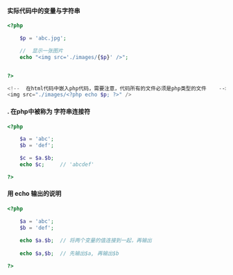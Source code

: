 #### 实际代码中的变量与字符串

```php
<?php

    $p = 'abc.jpg';

    //  显示一张图片
    echo "<img src='./images/{$p}' />";


?>

<!--  在html代码中嵌入php代码，需要注意，代码所有的文件必须是php类型的文件    -->
<img src="./images/<?php echo $p; ?>" />
```

#### . 在php中被称为 字符串连接符

```php
<?php

    $a = 'abc';
    $b = 'def';

    $c = $a.$b;
    echo $c;     // 'abcdef'

?>
```

#### 用 echo 输出的说明

```php
<?php

    $a = 'abc';
    $b = 'def';
    
    echo $a.$b;  // 将两个变量的值连接到一起，再输出
    
    echo $a,$b;  // 先输出$a, 再输出$b

?>
```



